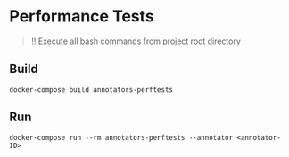 # Performance Tests

> :bangbang: Execute all bash commands from project root directory

## Build

```shell
docker-compose build annotators-perftests
```

## Run

```shell
docker-compose run --rm annotators-perftests --annotator <annotator-ID>
```

